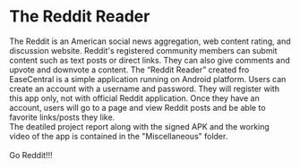 # The Reddit Reader
The Reddit is an American social news aggregation, web content rating, and discussion website. Reddit's registered community members can submit content such as text posts or direct links. They can also give comments and upvote and downvote a content. The “Reddit Reader” created fro EaseCentral is a simple application running on Android platform. Users can create an account with a username and password. They will register with this app only, not with official Reddit application. Once they have an account, users will go to a page and view Reddit posts and be able to favorite links/posts they like. </br>
The deatiled project report along with the signed APK and the working video of the app is contained in the "Miscellaneous" folder.</br>
</br>
Go Reddit!!!

